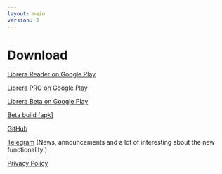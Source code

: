 ```yaml
---
layout: main
version: 3
---
```

# Download

[Librera Reader on Google Play](https://play.google.com/store/apps/details?id=com.foobnix.pdf.reader)

[Librera PRO on Google Play](https://play.google.com/store/apps/details?id=com.foobnix.pro.pdf.reader)

[Librera Beta on Google Play ](https://play.google.com/apps/testing/com.foobnix.pdf.reader)


[Beta build [apk]](http://beta.librera.mobi)

[GitHub](https://github.com/foobnix/LibreraReader)

[Telegram](https://t.me/LibreraReader) (News, announcements and a lot of interesting about the new functionality.)


[Privacy Policy](/wiki/PrivacyPolicy)

